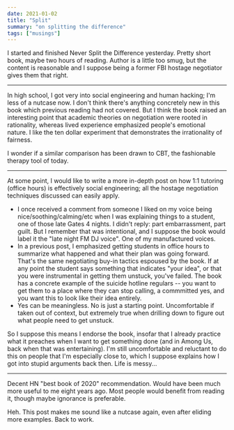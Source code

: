 ```yaml
---
date: 2021-01-02
title: "Split"
summary: "on splitting the difference"
tags: ["musings"]
---
```


I started and finished Never Split the Difference yesterday. Pretty short book, maybe two hours of reading. Author is a little too smug, but the content is reasonable and I suppose being a former FBI hostage negotiator gives them that right.

---

In high school, I got very into social engineering and human hacking; I'm less of a nutcase now. I don't think there's anything concretely new in this book which previous reading had not covered. But I think the book raised an interesting point that academic theories on negotiation were rooted in rationality, whereas lived experience emphasized people's emotional nature. I like the ten dollar experiment that demonstrates the irrationality of fairness.

I wonder if a similar comparison has been drawn to CBT, the fashionable therapy tool of today.

---

At some point, I would like to write a more in-depth post on how 1:1 tutoring (office hours) is effectively social engineering; all the hostage negotiation techniques discussed can easily apply.

- I once received a comment from someone I liked on my voice being nice/soothing/calming/etc when I was explaining things to a student, one of those late Gates 4 nights. I didn't reply: part embarrassment, part guilt. But I remember that was intentional, and I suppose the book would label it the "late night FM DJ voice". One of my manufactured voices.
- In a previous post, I emphasized getting students in office hours to summarize what happened and what their plan was going forward. That's the same negotiating buy-in tactics espoused by the book. If at any point the student says something that indicates "your idea", or that you were instrumental in getting them unstuck, you've failed. The book has a concrete example of the suicide hotline regulars -- you want to get them to a place where they can stop calling, a commmitted yes, and you want this to look like their idea entirely.
- Yes can be meaningless. No is just a starting point. Uncomfortable if taken out of context, but extremely true when drilling down to figure out what people need to get unstuck.

So I suppose this means I endorse the book, insofar that I already practice what it preaches when I want to get something done (and in Among Us, back when that was entertaining). I'm still uncomfortable and reluctant to do this on people that I'm especially close to, which I suppose explains how I got into stupid arguments back then. Life is messy...

---

Decent HN "best book of 2020" recommendation. Would have been much more useful to me eight years ago. Most people would benefit from reading it, though maybe ignorance is preferable.

Heh. This post makes me sound like a nutcase again, even after eliding more examples. Back to work.

